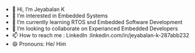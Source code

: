 - 👋 Hi, I’m Jeyabalan K
- 👀 I’m interested in Embedded Systems
- 🌱 I’m currently learning RTOS snd Embedded Software Development
- 💞️ I’m looking to collaborate on Experianced Embedded Developers
- 📫 How to reach me : LinkedIn :linkedin.com/in/jeyabalan-k-287abb232
- 😄 Pronouns: He/ Him
<!---
jeyabalan-1902/jeyabalan-1902 is a ✨ special ✨ repository because its `README.md` (this file) appears on your GitHub profile.
You can click the Preview link to take a look at your changes.
--->
